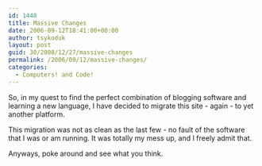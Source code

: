 ```yaml
---
id: 1448
title: Massive Changes
date: 2006-09-12T18:41:00+00:00
author: tsykoduk
layout: post
guid: 30/2008/12/27/massive-changes
permalink: /2006/09/12/massive-changes/
categories:
  - Computers! and Code!
---
```

<p>So, in my quest to find the perfect combination of blogging software and learning a new language, I have decided to migrate this site - again - to yet another platform.</p>

<p>This migration was not as clean as the last few - no fault of the software that I was or am running. It was totally my mess up, and I freely admit that.</p>

<p>Anyways, poke around and see what you think.</p>